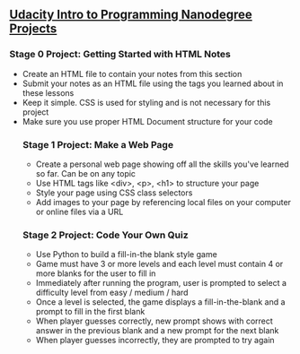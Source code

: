 ## <a href="https://www.udacity.com/course/intro-to-programming-nanodegree--nd000"> Udacity Intro to Programming Nanodegree Projects </a> 

### Stage 0 Project: Getting Started with HTML Notes
<ul> 
  <li> Create an HTML file to contain your notes from this section
  <li> Submit your notes as an HTML file using the tags you learned about in these lessons
  <li> Keep it simple. CSS is used for styling and is not necessary for this project
  <li> Make sure you use proper HTML Document structure for your code

### Stage 1 Project: Make a Web Page
<ul>
  <li> Create a personal web page showing off all the skills you've learned so far. Can be on any topic </li>
  <li> Use HTML tags like &lt;div&gt;, &lt;p&gt;, &lt;h1&gt; to structure your page </li>
  <li> Style your page using CSS class selectors </li>
  <li> Add images to your page by referencing local files on your computer or online files via a URL </li>
</ul>

### Stage 2 Project: Code Your Own Quiz
<ul>
  <li> Use Python to build a fill-in-the blank style game </li>
  <li> Game must have 3 or more levels and each level must contain 4 or more blanks for the user to fill in </li>
  <li> Immediately after running the program, user is prompted to select a difficulty level from easy / medium / hard </li>
  <li> Once a level is selected, the game displays a fill-in-the-blank and a prompt to fill in the first blank </li>
  <li> When player guesses correctly, new prompt shows with correct answer in the previous blank and a new prompt for the next blank </li>
  <li> When player guesses incorrectly, they are prompted to try again </li>
</ul>
